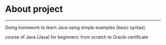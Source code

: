 # About project
____
Doing homework to learn Java using simple examples (basic syntax).

course of Java (Java) for beginners: from scratch to Oracle certificate
